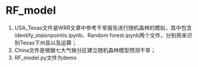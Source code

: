 # RF_model

1. USA_Texas文件是WRR文章中参考干旱报告进行随机森林的模拟，其中包含identify_staionpointis.ipynb、Random forest.ipynb两个文件，分别用来识别Texas下州县以及运算；
2. China文件是根据七大气候分区建立随机森林模型预测干旱；
3. RF_model.py文件为demo
